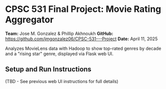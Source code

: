 # CPSC 531 Final Project: Movie Rating Aggregator

**Team:**  Jose M. Gonzalez & Phillip Akhnoukh
**GitHub:**   https://github.com/jmgonzalez06/CPSC-531---Project
**Date:** April 11, 2025

Analyzes MovieLens data with Hadoop to show top-rated genres by decade and a "rising star" genre, displayed via Flask web UI.

## Setup and Run Instructions
(TBD - See previous web UI instructions for full details)
